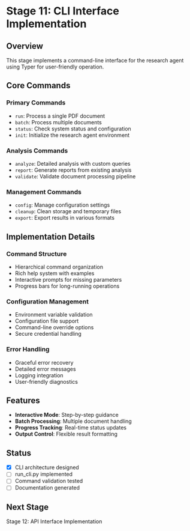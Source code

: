 # Stage 11: CLI Interface Implementation

## Overview
This stage implements a command-line interface for the research agent using Typer for user-friendly operation.

## Core Commands

### Primary Commands
- `run`: Process a single PDF document
- `batch`: Process multiple documents
- `status`: Check system status and configuration
- `init`: Initialize the research agent environment

### Analysis Commands
- `analyze`: Detailed analysis with custom queries
- `report`: Generate reports from existing analysis
- `validate`: Validate document processing pipeline

### Management Commands
- `config`: Manage configuration settings
- `cleanup`: Clean storage and temporary files
- `export`: Export results in various formats

## Implementation Details

### Command Structure
- Hierarchical command organization
- Rich help system with examples
- Interactive prompts for missing parameters
- Progress bars for long-running operations

### Configuration Management
- Environment variable validation
- Configuration file support
- Command-line override options
- Secure credential handling

### Error Handling
- Graceful error recovery
- Detailed error messages
- Logging integration
- User-friendly diagnostics

## Features
- **Interactive Mode**: Step-by-step guidance
- **Batch Processing**: Multiple document handling
- **Progress Tracking**: Real-time status updates
- **Output Control**: Flexible result formatting

## Status
- [x] CLI architecture designed
- [ ] run_cli.py implemented
- [ ] Command validation tested
- [ ] Documentation generated

## Next Stage
Stage 12: API Interface Implementation